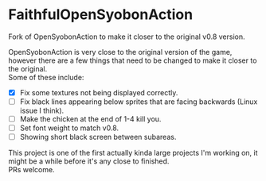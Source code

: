 # FaithfulOpenSyobonAction
Fork of OpenSyobonAction to make it closer to the original v0.8 version.  

OpenSyobonAction is very close to the original version of the game, however there are a few things that need to be changed to make it closer to the original.  
Some of these include:  
- [x] Fix some textures not being displayed correctly.
- [ ] Fix black lines appearing below sprites that are facing backwards (Linux issue I think).
- [ ] Make the chicken at the end of 1-4 kill you.
- [ ] Set font weight to match v0.8.
- [ ] Showing short black screen between subareas.
 
This project is one of the first actually kinda large projects I'm working on, it might be a while before it's any close to finished.  
PRs welcome.
